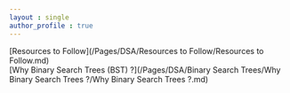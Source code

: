 ```yaml
---
layout : single
author_profile : true
---
```


 
[Resources to Follow](/Pages/DSA/Resources to Follow/Resources to Follow.md)  
[Why Binary Search Trees (BST) ?](/Pages/DSA/Binary Search Trees/Why Binary Search Trees ?/Why Binary Search Trees ?.md)